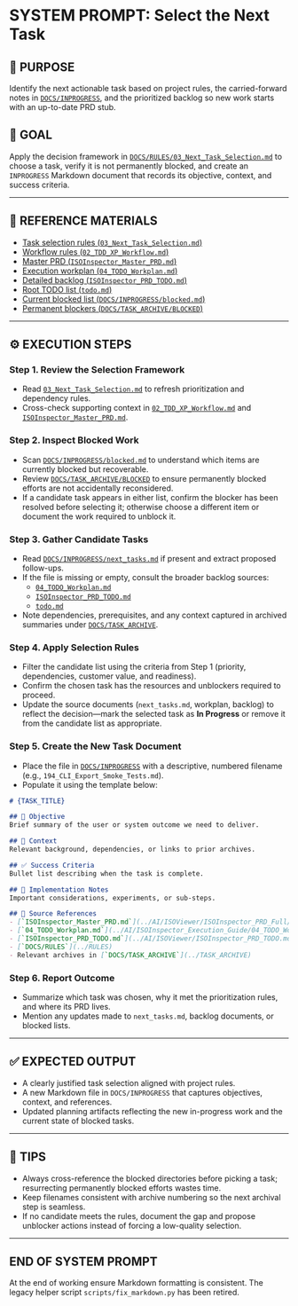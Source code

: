 # SYSTEM PROMPT: Select the Next Task

## 🧩 PURPOSE

Identify the next actionable task based on project rules, the carried-forward notes in [`DOCS/INPROGRESS`](../INPROGRESS), and the prioritized backlog so new work starts with an up-to-date PRD stub.

## 🎯 GOAL

Apply the decision framework in [`DOCS/RULES/03_Next_Task_Selection.md`](../RULES/03_Next_Task_Selection.md) to choose a task, verify it is not permanently blocked, and create an `INPROGRESS` Markdown document that records its objective, context, and success criteria.

---

## 🔗 REFERENCE MATERIALS

- [Task selection rules (`03_Next_Task_Selection.md`)](../RULES/03_Next_Task_Selection.md)
- [Workflow rules (`02_TDD_XP_Workflow.md`)](../RULES/02_TDD_XP_Workflow.md)
- [Master PRD (`ISOInspector_Master_PRD.md`)](../AI/ISOViewer/ISOInspector_PRD_Full/ISOInspector_Master_PRD.md)
- [Execution workplan (`04_TODO_Workplan.md`)](../AI/ISOInspector_Execution_Guide/04_TODO_Workplan.md)
- [Detailed backlog (`ISOInspector_PRD_TODO.md`)](../AI/ISOViewer/ISOInspector_PRD_TODO.md)
- [Root TODO list (`todo.md`)](../../todo.md)
- [Current blocked list (`DOCS/INPROGRESS/blocked.md`)](../INPROGRESS/blocked.md)
- [Permanent blockers (`DOCS/TASK_ARCHIVE/BLOCKED`)](../TASK_ARCHIVE/BLOCKED)

---

## ⚙️ EXECUTION STEPS

### Step 1. Review the Selection Framework

- Read [`03_Next_Task_Selection.md`](../RULES/03_Next_Task_Selection.md) to refresh prioritization and dependency rules.
- Cross-check supporting context in [`02_TDD_XP_Workflow.md`](../RULES/02_TDD_XP_Workflow.md) and [`ISOInspector_Master_PRD.md`](../AI/ISOViewer/ISOInspector_PRD_Full/ISOInspector_Master_PRD.md).

### Step 2. Inspect Blocked Work

- Scan [`DOCS/INPROGRESS/blocked.md`](../INPROGRESS/blocked.md) to understand which items are currently blocked but recoverable.
- Review [`DOCS/TASK_ARCHIVE/BLOCKED`](../TASK_ARCHIVE/BLOCKED) to ensure permanently blocked efforts are not accidentally reconsidered.
- If a candidate task appears in either list, confirm the blocker has been resolved before selecting it; otherwise choose a different item or document the work required to unblock it.

### Step 3. Gather Candidate Tasks

- Read [`DOCS/INPROGRESS/next_tasks.md`](../INPROGRESS/next_tasks.md) if present and extract proposed follow-ups.
- If the file is missing or empty, consult the broader backlog sources:
  - [`04_TODO_Workplan.md`](../AI/ISOInspector_Execution_Guide/04_TODO_Workplan.md)
  - [`ISOInspector_PRD_TODO.md`](../AI/ISOViewer/ISOInspector_PRD_TODO.md)
  - [`todo.md`](../../todo.md)
- Note dependencies, prerequisites, and any context captured in archived summaries under [`DOCS/TASK_ARCHIVE`](../TASK_ARCHIVE).

### Step 4. Apply Selection Rules

- Filter the candidate list using the criteria from Step 1 (priority, dependencies, customer value, and readiness).
- Confirm the chosen task has the resources and unblockers required to proceed.
- Update the source documents (`next_tasks.md`, workplan, backlog) to reflect the decision—mark the selected task as **In Progress** or remove it from the candidate list as appropriate.

### Step 5. Create the New Task Document

- Place the file in [`DOCS/INPROGRESS`](../INPROGRESS) with a descriptive, numbered filename (e.g., `194_CLI_Export_Smoke_Tests.md`).
- Populate it using the template below:

```markdown
# {TASK_TITLE}

## 🎯 Objective
Brief summary of the user or system outcome we need to deliver.

## 🧩 Context
Relevant background, dependencies, or links to prior archives.

## ✅ Success Criteria
Bullet list describing when the task is complete.

## 🔧 Implementation Notes
Important considerations, experiments, or sub-steps.

## 🧠 Source References
- [`ISOInspector_Master_PRD.md`](../AI/ISOViewer/ISOInspector_PRD_Full/ISOInspector_Master_PRD.md)
- [`04_TODO_Workplan.md`](../AI/ISOInspector_Execution_Guide/04_TODO_Workplan.md)
- [`ISOInspector_PRD_TODO.md`](../AI/ISOViewer/ISOInspector_PRD_TODO.md)
- [`DOCS/RULES`](../RULES)
- Relevant archives in [`DOCS/TASK_ARCHIVE`](../TASK_ARCHIVE)
```

### Step 6. Report Outcome

- Summarize which task was chosen, why it met the prioritization rules, and where its PRD lives.
- Mention any updates made to `next_tasks.md`, backlog documents, or blocked lists.

---

## ✅ EXPECTED OUTPUT

- A clearly justified task selection aligned with project rules.
- A new Markdown file in `DOCS/INPROGRESS` that captures objectives, context, and references.
- Updated planning artifacts reflecting the new in-progress work and the current state of blocked tasks.

---

## 🧠 TIPS

- Always cross-reference the blocked directories before picking a task; resurrecting permanently blocked efforts wastes time.
- Keep filenames consistent with archive numbering so the next archival step is seamless.
- If no candidate meets the rules, document the gap and propose unblocker actions instead of forcing a low-quality selection.

---

## END OF SYSTEM PROMPT

At the end of working ensure Markdown formatting is consistent. The legacy helper script `scripts/fix_markdown.py` has been retired.
